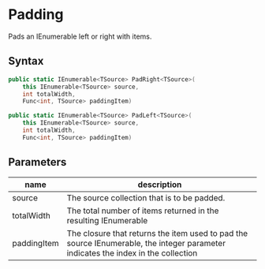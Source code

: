 # Padding

Pads an IEnumerable left or right with items.

## Syntax
```c#
public static IEnumerable<TSource> PadRight<TSource>(
    this IEnumerable<TSource> source, 
    int totalWidth, 
    Func<int, TSource> paddingItem)
```

```c#
public static IEnumerable<TSource> PadLeft<TSource>(
    this IEnumerable<TSource> source, 
    int totalWidth, 
    Func<int, TSource> paddingItem)
```

## Parameters
|name | description|
|---|---|
|source | The source collection that is to be padded.| 
|totalWidth | The total number of items returned in the resulting IEnumerable<T>|
|paddingItem | The closure that returns the item used to pad the source IEnumerable<T>, the integer parameter indicates the index in the collection|

